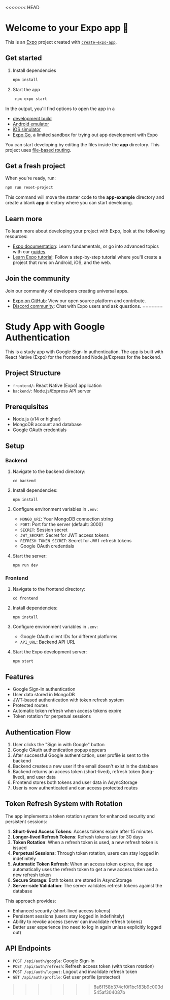 <<<<<<< HEAD
# Welcome to your Expo app 👋

This is an [Expo](https://expo.dev) project created with [`create-expo-app`](https://www.npmjs.com/package/create-expo-app).

## Get started

1. Install dependencies

   ```bash
   npm install
   ```

2. Start the app

   ```bash
    npx expo start
   ```

In the output, you'll find options to open the app in a

- [development build](https://docs.expo.dev/develop/development-builds/introduction/)
- [Android emulator](https://docs.expo.dev/workflow/android-studio-emulator/)
- [iOS simulator](https://docs.expo.dev/workflow/ios-simulator/)
- [Expo Go](https://expo.dev/go), a limited sandbox for trying out app development with Expo

You can start developing by editing the files inside the **app** directory. This project uses [file-based routing](https://docs.expo.dev/router/introduction).

## Get a fresh project

When you're ready, run:

```bash
npm run reset-project
```

This command will move the starter code to the **app-example** directory and create a blank **app** directory where you can start developing.

## Learn more

To learn more about developing your project with Expo, look at the following resources:

- [Expo documentation](https://docs.expo.dev/): Learn fundamentals, or go into advanced topics with our [guides](https://docs.expo.dev/guides).
- [Learn Expo tutorial](https://docs.expo.dev/tutorial/introduction/): Follow a step-by-step tutorial where you'll create a project that runs on Android, iOS, and the web.

## Join the community

Join our community of developers creating universal apps.

- [Expo on GitHub](https://github.com/expo/expo): View our open source platform and contribute.
- [Discord community](https://chat.expo.dev): Chat with Expo users and ask questions.
=======
# Study App with Google Authentication

This is a study app with Google Sign-In authentication. The app is built with React Native (Expo) for the frontend and Node.js/Express for the backend.

## Project Structure

- `frontend/`: React Native (Expo) application
- `backend/`: Node.js/Express API server

## Prerequisites

- Node.js (v14 or higher)
- MongoDB account and database
- Google OAuth credentials

## Setup

### Backend

1. Navigate to the backend directory:
   ```
   cd backend
   ```

2. Install dependencies:
   ```
   npm install
   ```

3. Configure environment variables in `.env`:
   - `MONGO_URI`: Your MongoDB connection string
   - `PORT`: Port for the server (default: 3000)
   - `SECRET`: Session secret
   - `JWT_SECRET`: Secret for JWT access tokens
   - `REFRESH_TOKEN_SECRET`: Secret for JWT refresh tokens
   - Google OAuth credentials

4. Start the server:
   ```
   npm run dev
   ```

### Frontend

1. Navigate to the frontend directory:
   ```
   cd frontend
   ```

2. Install dependencies:
   ```
   npm install
   ```

3. Configure environment variables in `.env`:
   - Google OAuth client IDs for different platforms
   - `API_URL`: Backend API URL

4. Start the Expo development server:
   ```
   npm start
   ```

## Features

- Google Sign-In authentication
- User data stored in MongoDB
- JWT-based authentication with token refresh system
- Protected routes
- Automatic token refresh when access tokens expire
- Token rotation for perpetual sessions

## Authentication Flow

1. User clicks the "Sign in with Google" button
2. Google OAuth authentication popup appears
3. After successful Google authentication, user profile is sent to the backend
4. Backend creates a new user if the email doesn't exist in the database
5. Backend returns an access token (short-lived), refresh token (long-lived), and user data
6. Frontend stores both tokens and user data in AsyncStorage
7. User is now authenticated and can access protected routes

## Token Refresh System with Rotation

The app implements a token rotation system for enhanced security and persistent sessions:

1. **Short-lived Access Tokens**: Access tokens expire after 15 minutes
2. **Longer-lived Refresh Tokens**: Refresh tokens last for 30 days
3. **Token Rotation**: When a refresh token is used, a new refresh token is issued
4. **Perpetual Sessions**: Through token rotation, users can stay logged in indefinitely
5. **Automatic Token Refresh**: When an access token expires, the app automatically uses the refresh token to get a new access token and a new refresh token
6. **Secure Storage**: Both tokens are stored in AsyncStorage
7. **Server-side Validation**: The server validates refresh tokens against the database

This approach provides:
- Enhanced security (short-lived access tokens)
- Persistent sessions (users stay logged in indefinitely)
- Ability to revoke access (server can invalidate refresh tokens)
- Better user experience (no need to log in again unless explicitly logged out)

## API Endpoints

- `POST /api/auth/google`: Google Sign-In
- `POST /api/auth/refresh`: Refresh access token (with token rotation)
- `POST /api/auth/logout`: Logout and invalidate refresh token
- `GET /api/auth/profile`: Get user profile (protected)
>>>>>>> 8a6f158b374cf0f1bc183b9c003d545af304087b
